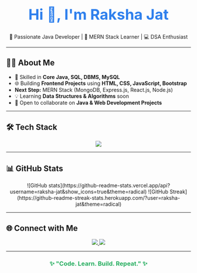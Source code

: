<h1 align="center" style="font-size:40px; color:#2F80ED;">
  Hi 👋, I'm Raksha Jat
</h1>

<p align="center">
  🚀 Passionate Java Developer | 🌱 MERN Stack Learner | 💻 DSA Enthusiast
</p>

---

## 👩‍💻 About Me

- 🎯 Skilled in **Core Java, SQL, DBMS, MySQL**  
- 🌐 Building **Frontend Projects** using **HTML, CSS, JavaScript, Bootstrap**  
-  **Next Step:** MERN Stack (MongoDB, Express.js, React.js, Node.js) 
- 💡 Learning **Data Structures & Algorithms** soon  
- 🤝 Open to collaborate on **Java & Web Development Projects**  

---

## 🛠 Tech Stack

<div align="center">
 <img src="https://skillicons.dev/icons?i=java,mysql,html,css,js,bootstrap,git,github" />
</div>

---

## 📊 GitHub Stats

<div align="center">
![GitHub stats](https://github-readme-stats.vercel.app/api?username=raksha-jat&show_icons=true&theme=radical)  
![GitHub Streak](https://github-readme-streak-stats.herokuapp.com/?user=raksha-jat&theme=radical)
</div>

---

## 🌐 Connect with Me

<p align="center">
  <a href="https://linkedin.com/in/raksha-jat" target="_blank">
    <img src="https://img.shields.io/badge/LinkedIn-0077B5?logo=linkedin&logoColor=white" />
  </a>
  <a href="mailto:rakshajat005@gmail.com" target="_blank">
    <img src="https://img.shields.io/badge/Gmail-D14836?logo=gmail&logoColor=white" />
  </a>
</p>

---

<h3 align="center" style="color:#27AE60;">
✨ "Code. Learn. Build. Repeat." ✨
</h3>


